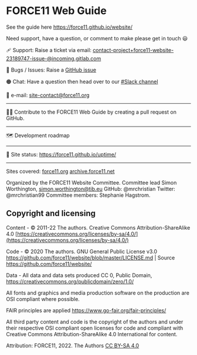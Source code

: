 # FORCE11 Web Guide

See the guide here https://force11.github.io/website/

Need support, have a question, or comment to make please get in touch 😃

🩹 Support: Raise a ticket via email: contact-project+force11-website-23189747-issue-@incoming.gitlab.com

🐛 Bugs / Issues: Raise a [GitHub issue](https://github.com/force11/website/issues)

🟠 Chat: Have a question then head over to our [#Slack channel](https://force11.slack.com/archives/C01LW0EK8S1)

📧 e-mail: site-contact@force11.org

---

✍🏿 Contribute to the FORCE11 Web Guide by creating a pull request on GitHub.

---

🗺️ Development roadmap

---

💓 Site status: https://force11.github.io/uptime/

---

Sites covered: [force11.org](https://force11.org/) [archive.force11.net](https://archive.force11.net/)

Organized by the FORCE11 Website Committee. Committee lead Simon Worthington, simon.worthington@tib.eu GitHub: @mrchristian Twitter: @mrchristian99 Committee members: Stephanie Hagstrom.

## Copyright and licensing

Content - © 2011-22 The authors. Creative Commons Attribution-ShareAlike 4.0 [https://creativecommons.org/licenses/by-sa/4.0/](https://creativecommons.org/licenses/by-sa/4.0/)

Code - © 2020 The authors. GNU General Public License v3.0 https://github.com/force11/website/blob/master/LICENSE.md | Source https://github.com/force11/website/

Data - All data and data sets produced CC 0, Public Domain, https://creativecommons.org/publicdomain/zero/1.0/

All fonts and graphics and media production software on the production are OSI compliant where possible.

FAIR principles are applied https://www.go-fair.org/fair-principles/

All third party content and code is the copyright of the authors and under their respective OSI compliant open licenses for code and compliant with Creative Commons Attribution-ShareAlike 4.0 International for content.

Attribution: FORCE11, 2022. The Authors [CC BY-SA 4.0](https://creativecommons.org/licenses/by-sa/4.0/)
